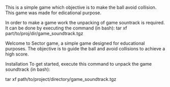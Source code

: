 This is a simple game which objective is to make the ball avoid collision. This game was made for edicational purpose.

In order to make a game work the unpacking of game sountrack is required. It can be done by executing the command (in bash):
tar xf part/to/proj/dir/game_soundtrack.tgz

Welcome to Sector game, a simple game designed for educational purposes. The objective is to guide the ball and avoid collisions to achieve a high score.

Installation
To get started, execute this command to unpack the game soundtrack (in bash):

tar xf path/to/project/directory/game_soundtrack.tgz
